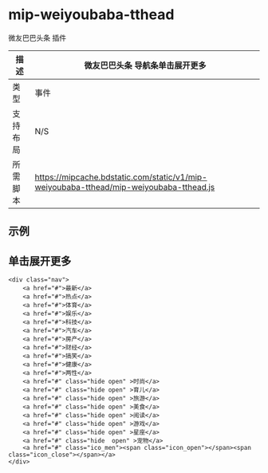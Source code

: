 # mip-weiyoubaba-tthead

微友巴巴头条 插件

描述|微友巴巴头条 导航条单击展开更多
----|----
类型|事件
支持布局| N/S
所需脚本| https://mipcache.bdstatic.com/static/v1/mip-weiyoubaba-tthead/mip-weiyoubaba-tthead.js

## 示例

## 单击展开更多

```
<div class="nav">
	<a href="#">最新</a>
	<a href="#">热点</a>
	<a href="#">体育</a>
	<a href="#">娱乐</a>
	<a href="#">科技</a>
	<a href="#">汽车</a>
	<a href="#">房产</a>
	<a href="#">财经</a>
	<a href="#">搞笑</a>
	<a href="#">健康</a>
	<a href="#">两性</a>
	<a href="#" class="hide open" >时尚</a>
	<a href="#" class="hide open" >育儿</a>
	<a href="#" class="hide open" >旅游</a>
	<a href="#" class="hide open" >美食</a>
	<a href="#" class="hide open" >阅读</a>
	<a href="#" class="hide open" >游戏</a>
	<a href="#" class="hide open" >星座</a>
	<a href="#" class="hide  open" >宠物</a>
	<a href="#" class="ico_men"><span class="icon_open"></span><span class="icon_close"></span></a>
</div>

```

